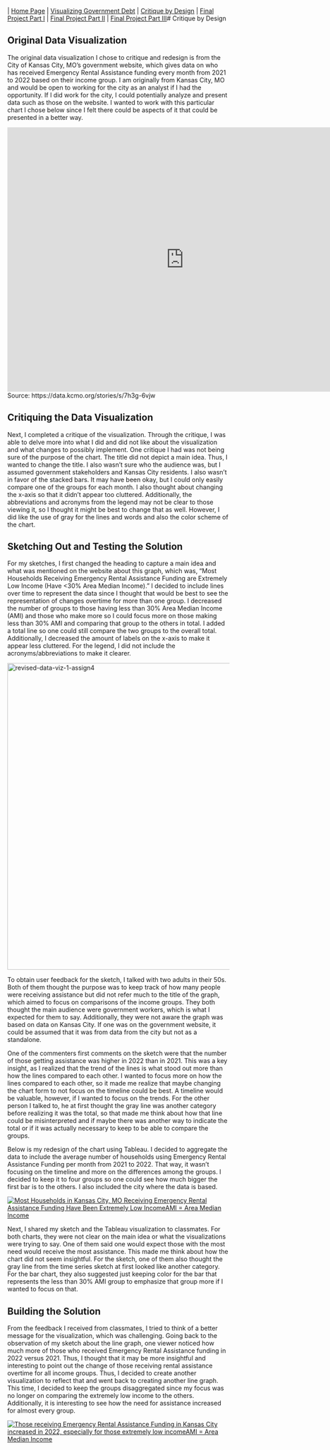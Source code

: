 | [Home Page](README.md) | [Visualizing Government Debt](visualizing-government-debt.md) | [Critique by Design](critique-by-design.md) | [Final Project Part I](final-project-part-one.md) | [Final Project Part II](final-project-part-two.md) | [Final Project Part III](final-project-part-three)# Critique by Design

## Original Data Visualization

The original data visualization I chose to critique and redesign is from the City of Kansas City, MO’s government website, which gives data on who has received Emergency Rental Assistance funding every month from 2021 to 2022 based on their income group. I am originally from Kansas City, MO and would be open to working for the city as an analyst if I had the opportunity. If I did work for the city, I could potentially analyze and present data such as those on the website. I wanted to work with this particular chart I chose below since I felt there could be aspects of it that could be presented in a better way. 

<iframe allow="geolocation" src="https://data.kcmo.org/dataset/HHs-Receiving-ERAP-Funding-by-Income-Group/iqqj-k2f9/embed?width=800&height=600" width="800" height="600" style="border:0; padding: 0; margin: 0;"></iframe>
Source: https://data.kcmo.org/stories/s/7h3g-6vjw

## Critiquing the Data Visualization

Next, I completed a critique of the visualization. Through the critique, I was able to delve more into what I did and did not like about the visualization and what changes to possibly implement. One critique I had was not being sure of the purpose of the chart. The title did not depict a main idea. Thus, I wanted to change the title. I also wasn’t sure who the audience was, but I assumed government stakeholders and Kansas City residents. I also wasn’t in favor of the stacked bars. It may have been okay, but I could only easily compare one of the groups for each month. I also thought about changing the x-axis so that it didn’t appear too cluttered. Additionally, the abbreviations and acronyms from the legend may not be clear to those viewing it, so I thought it might be best to change that as well.  However, I did like the use of gray for the lines and words and also the color scheme of the chart.

## Sketching Out and Testing the Solution

For my sketches, I first changed the heading to capture a main idea and what was mentioned on the website about this graph, which was, “Most Households Receiving Emergency Rental Assistance Funding are Extremely Low Income (Have <30% Area Median Income).” I decided to include lines over time to represent the data since I thought that would be best to see the representation of changes overtime for more than one group. I decreased the number of groups to those having less than 30% Area Median Income (AMI) and those who make more so I could focus more on those making less than 30% AMI and comparing that group to the others in total. I added a total line so one could still compare the two groups to the overall total. Additionally, I decreased the amount of labels on the x-axis to make it appear less cluttered.  For the legend, I did not include the acronyms/abbreviations to make it clearer.

<img width="696" alt="revised-data-viz-1-assign4" src="https://user-images.githubusercontent.com/123040438/217102360-73bed610-3edf-4a1a-9abe-db9ec5dc9270.png">

To obtain user feedback for the sketch, I talked with two adults in their 50s. Both of them thought the purpose was to keep track of how many people were receiving assistance but did not refer much to the title of the graph, which aimed to focus on comparisons of the income groups. They both thought the main audience were government workers, which is what I expected for them to say. Additionally, they were not aware the graph was based on data on Kansas City. If one was on the government website, it could be assumed that it was from data from the city but not as a standalone.

One of the commenters first comments on the sketch were that the number of those getting assistance was higher in 2022 than in 2021. This was a key insight, as I realized that the trend of the lines is what stood out more than how the lines compared to each other. I wanted to focus more on how the lines compared to each other, so it made me realize that maybe changing the chart form to not focus on the timeline could be best. A timeline would be valuable, however, if I wanted to focus on the trends. For the other person I talked to, he at first thought the gray line was another category before realizing it was the total, so that made me think about how that line could be misinterpreted and if maybe there was another way to indicate the total or if it was actually necessary to keep to be able to compare the groups.

Below is my redesign of the chart using Tableau. I decided to aggregate the data to include the average number of households using Emergency Rental Assistance Funding per month from 2021 to 2022. That way, it wasn’t focusing on the timeline and more on the differences among the groups. I decided to keep it to four groups so one could see how much bigger the first bar is to the others. I also included the city where the data is based.

<div class='tableauPlaceholder' id='viz1675749560434' style='position: relative'><noscript><a href='#'><img alt='Most Households in Kansas City, MO Receiving Emergency Rental Assistance Funding Have Been Extremely Low IncomeAMI = Area Median Income ' src='https:&#47;&#47;public.tableau.com&#47;static&#47;images&#47;TS&#47;TSWD_Assign4&#47;Sheet1&#47;1_rss.png' style='border: none' /></a></noscript><object class='tableauViz'  style='display:none;'><param name='host_url' value='https%3A%2F%2Fpublic.tableau.com%2F' /> <param name='embed_code_version' value='3' /> <param name='site_root' value='' /><param name='name' value='TSWD_Assign4&#47;Sheet1' /><param name='tabs' value='no' /><param name='toolbar' value='yes' /><param name='static_image' value='https:&#47;&#47;public.tableau.com&#47;static&#47;images&#47;TS&#47;TSWD_Assign4&#47;Sheet1&#47;1.png' /> <param name='animate_transition' value='yes' /><param name='display_static_image' value='yes' /><param name='display_spinner' value='yes' /><param name='display_overlay' value='yes' /><param name='display_count' value='yes' /><param name='language' value='en-US' /><param name='filter' value='publish=yes' /></object></div>               
<script type='text/javascript'>                    
  var divElement = document.getElementById('viz1675749560434');                    
  var vizElement = divElement.getElementsByTagName('object')[0];                    
  vizElement.style.width='100%';vizElement.style.height=(divElement.offsetWidth*0.75)+'px';                    
  var scriptElement = document.createElement('script');                    
  scriptElement.src = 'https://public.tableau.com/javascripts/api/viz_v1.js';                    
  vizElement.parentNode.insertBefore(scriptElement, vizElement);                
</script>


Next, I shared my sketch and the Tableau visualization to classmates. For both charts, they were not clear on the main idea or what the visualizations were trying to say. One of them said one would expect those with the most need would receive the most assistance. This made me think about how the chart did not seem insightful. For the sketch, one of them also thought the gray line from the time series sketch at first looked like another category. For the bar chart, they also suggested just keeping color for the bar that represents the less than 30% AMI group to emphasize that group more if I wanted to focus on that.

## Building the Solution

From the feedback I received from classmates, I tried to think of a better message for the visualization, which was challenging. Going back to the observation of my sketch about the line graph, one viewer noticed how much more of those who received Emergency Rental Assistance funding in 2022 versus 2021. Thus, I thought that it may be more insightful and interesting to point out the change of those receiving rental assistance overtime for all income groups. Thus, I decided to create another visualization to reflect that and went back to creating another line graph. This time, I decided to keep the groups disaggregated since my focus was no longer on comparing the extremely low income to the others. Additionally, it is interesting to see how the need for assistance increased for almost every group.


<div class='tableauPlaceholder' id='viz1675749301806' style='position: relative'><noscript><a href='#'><img alt='Those receiving Emergency Rental Assistance Funding in Kansas City increased in 2022, especially for those extremely low incomeAMI = Area Median Income ' src='https:&#47;&#47;public.tableau.com&#47;static&#47;images&#47;TS&#47;TSWD_Assign4_2nd&#47;Sheet1&#47;1_rss.png' style='border: none' /></a></noscript><object class='tableauViz'  style='display:none;'><param name='host_url' value='https%3A%2F%2Fpublic.tableau.com%2F' /> <param name='embed_code_version' value='3' /> <param name='site_root' value='' /><param name='name' value='TSWD_Assign4_2nd&#47;Sheet1' /><param name='tabs' value='no' /><param name='toolbar' value='yes' /><param name='static_image' value='https:&#47;&#47;public.tableau.com&#47;static&#47;images&#47;TS&#47;TSWD_Assign4_2nd&#47;Sheet1&#47;1.png' /> <param name='animate_transition' value='yes' /><param name='display_static_image' value='yes' /><param name='display_spinner' value='yes' /><param name='display_overlay' value='yes' /><param name='display_count' value='yes' /><param name='language' value='en-US' /></object></div>                
<script type='text/javascript'>                    
  var divElement = document.getElementById('viz1675749301806');                    
  var vizElement = divElement.getElementsByTagName('object')[0];                    
  vizElement.style.width='100%';vizElement.style.height=(divElement.offsetWidth*0.75)+'px';                    
  var scriptElement = document.createElement('script');                    
  scriptElement.src = 'https://public.tableau.com/javascripts/api/viz_v1.js';                    
  vizElement.parentNode.insertBefore(scriptElement, vizElement);                
</script>
